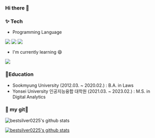 ### Hi there 👋


### ✨ Tech
- Programming Language

<img src="https://img.shields.io/badge/Python-3766AB?style=flat-square&logo=Python&logoColor=white"/></a>
<img src="https://img.shields.io/badge/R-276DC3?style=flat-square&logo=R&logoColor=white"/></a>
<img src="https://img.shields.io/badge/MySQL-4479A1?style=flat-square&logo=MySQL&logoColor=white"/></a>


- I'm currently learning 😄

<img src="https://img.shields.io/badge/CSharp-239120?style=flat-square&logo=CSharp&logoColor=white"/></a>

### 📖Education
- Sookmyung University (2012.03. ~ 2020.02.) : B.A. in Laws
- Yonsei University 인공지능융합 대학원 (2021.03. ~ 2023.02.) : M.S. in Digital Analytics

### 💙 my git💙
![bestsilver0225's github stats](https://github-readme-stats.vercel.app/api?username=bestsilver0225&show_icons=true)

[![bestsilver0225's github stats](https://github-readme-stats.vercel.app/api/top-langs/?username=bestsilver0225&show_icons=true&hide_border=true&title_color=004386&icon_color=004386&layout=compact)](https://github.com/bestsilver0225)

